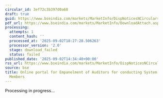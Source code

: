 ```yaml
---
circular_id: 3ef72c3b397d0a68
draft: true
guid: https://www.bseindia.com/markets/MarketInfo/DispNoticesNCirculars.aspx?Noticeid={E0993794-E3FE-43ED-B59F-E61ADB7E7300}&noticeno=20250902-57&dt=09/02/2025&icount=57&totcount=59&flag=0
pdf_url: https://www.bseindia.com/markets/MarketInfo/DownloadAttach.aspx?id=20250902-57&attachedId=05b22be3-25cd-47c6-8d66-4a0553980394
processing:
  attempts: 1
  content_hash: ''
  processed_at: '2025-09-02T18:27:28.506263'
  processor_version: '2.0'
  stage: download_failed
  status: failed
published_date: '2025-09-02T14:34:40+00:00'
rss_url: https://www.bseindia.com/markets/MarketInfo/DispNoticesNCirculars.aspx?Noticeid={E0993794-E3FE-43ED-B59F-E61ADB7E7300}&noticeno=20250902-57&dt=09/02/2025&icount=57&totcount=59&flag=0
source: bse
title: Online portal for Empanelment of Auditors for conducting System Audit of Trading
  Members
---
```


Processing in progress...